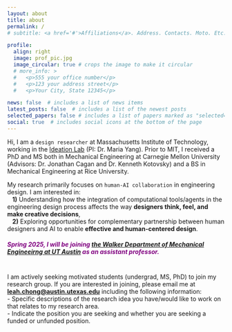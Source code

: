 ```yaml
---
layout: about
title: about
permalink: /
# subtitle: <a href='#'>Affiliations</a>. Address. Contacts. Moto. Etc.

profile:
  align: right
  image: prof_pic.jpg
  image_circular: true # crops the image to make it circular
  # more_info: >
  #   <p>555 your office number</p>
  #   <p>123 your address street</p>
  #   <p>Your City, State 12345</p>

news: false  # includes a list of news items
latest_posts: false  # includes a list of the newest posts
selected_papers: false # includes a list of papers marked as "selected={true}"
social: true  # includes social icons at the bottom of the page
---
```


Hi, I am a `design researcher` at Massachusetts Institute of Technology, working in the [Ideation Lab](http://ideation.mit.edu/) (PI: Dr. Maria Yang). Prior to MIT, I received a PhD and MS both in Mechanical Engineering at Carnegie Mellon University (Advisors: Dr. Jonathan Cagan and Dr. Kenneth Kotovsky) and a BS in Mechanical Engineering at Rice University.

My research primarily focuses on `human-AI collaboration` in engineering design. I am interested in: <br>&nbsp;&nbsp;&nbsp;**1)** Understanding how the integration of computational tools/agents in the engineering design process affects the way **designers think, feel, and make creative decisions**, <br>&nbsp;&nbsp;&nbsp;**2)** Exploring opportunities for complementary partnership between human designers and AI to enable **effective and human-centered design**.

##### <span style="color:purple"> Spring 2025, I will be joining [the Walker Department of Mechanical Engineeirng at UT Austin](https://www.me.utexas.edu/) as an assistant professor. </span>
<br>I am actively seeking motivated students (undergrad, MS, PhD) to join my research group. If you are interested in joining, please email me at **leah.chong@austin.utexas.edu** including the following information: <br> - Specific descriptions of the research idea you have/would like to work on that relates to my research area. <br> - Indicate the position you are seeking and whether you are seeking a funded or unfunded position.

<!-- Write your biography here. Tell the world about yourself. Link to your favorite [subreddit](http://reddit.com). You can put a picture in, too. The code is already in, just name your picture `prof_pic.jpg` and put it in the `img/` folder.

Put your address / P.O. box / other info right below your picture. You can also disable any of these elements by editing `profile` property of the YAML header of your `_pages/about.md`. Edit `_bibliography/papers.bib` and Jekyll will render your [publications page](/al-folio/publications/) automatically.

Link to your social media connections, too. This theme is set up to use [Font Awesome icons](http://fortawesome.github.io/Font-Awesome/) and [Academicons](https://jpswalsh.github.io/academicons/), like the ones below. Add your Facebook, Twitter, LinkedIn, Google Scholar, or just disable all of them. -->